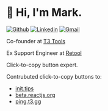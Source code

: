 # 👋 Hi, I'm Mark.

[![Github](https://img.shields.io/badge/-Github-000?style=flat&logo=Github&logoColor=white)](https://github.com/markflorkowski) [![Linkedin](https://img.shields.io/badge/-LinkedIn-blue?style=flat&logo=Linkedin&logoColor=white)](https://www.linkedin.com/in/mark-r-florkowski) [![Gmail](https://img.shields.io/badge/-Gmail-c14438?style=flat&logo=Gmail&logoColor=white)](mailto:mark.florkowski+gh@gmail.com)

Co-founder at [T3 Tools](https://t3.tools)

Ex Support Engineer at [Retool](https://retool.com)

Click-to-copy button expert.

Contrubuted click-to-copy buttons to:
- [init.tips](https://init.tips)
- [beta.reactjs.org](https://beta.reactjs.org/learn/start-a-new-react-project#:~:text=Terminal-,Copy,-npx%20create%2Dreact)
- [ping.t3.gg](https://ping.t3.gg)
